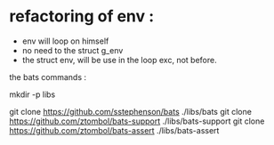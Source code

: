 # refactoring of env :
- env will loop on himself
- no need to the struct g_env
- the struct env, will be use in the loop exc, not before.


the bats commands :

mkdir -p libs

git clone  https://github.com/sstephenson/bats ./libs/bats
git clone https://github.com/ztombol/bats-support ./libs/bats-support
git clone https://github.com/ztombol/bats-assert ./libs/bats-assert


